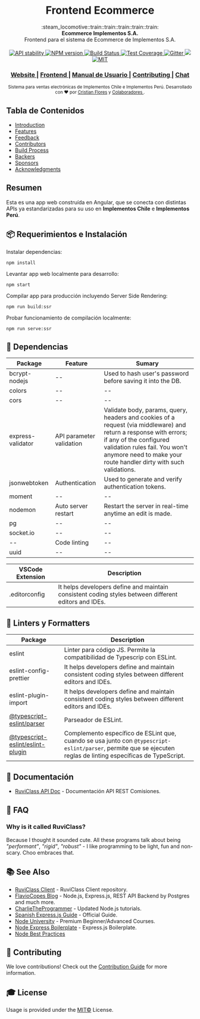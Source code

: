 <h1 align="center">Frontend Ecommerce</h1>

<div align="center">
  :steam_locomotive::train::train::train::train::train:
</div>
<div align="center">
  <strong>Ecommerce Implementos S.A.</strong>
</div>
<div align="center">
  Frontend para el sistema de Ecommerce de Implementos S.A.
</div>

<br />

<div align="center">
  <!-- Stability -->
  <a href="https://nodejs.org/api/documentation.html#documentation_stability_index">
    <img src="https://img.shields.io/badge/stability-experimental-orange.svg?style=flat-square"
      alt="API stability" />
  </a>
  <!-- NPM version -->
  <a href="https://npmjs.org/package/choo">
    <img src="https://img.shields.io/npm/v/choo.svg?style=flat-square"
      alt="NPM version" />
  </a>
  <!-- Build Status -->
  <a href="https://travis-ci.org/choojs/choo">
    <img src="https://img.shields.io/travis/choojs/choo/master.svg?style=flat-square"
      alt="Build Status" />
  </a>
  <!-- Test Coverage -->
  <a href="https://codecov.io/github/choojs/choo">
    <img src="https://img.shields.io/codecov/c/github/choojs/choo/master.svg?style=flat-square" 
      alt="Test Coverage" />
  </a>
  <!-- Chat -->
  <a href="https://gitter.im/array-mixer/Lobby?utm_source=badge&utm_medium=badge&utm_campaign=pr-badge&utm_content=badge">
    <img src="https://badges.gitter.im/array-mixer/Lobby.svg" 
      alt ="Gitter">
  </a>
  <a href="http://commitizen.github.io/cz-cli/">
    <img src="https://img.shields.io/badge/commitizen-friendly-brightgreen.svg">
  </a>
  <!-- License -->
  <a href="https://opensource.org/licenses/MIT">
    <img src="https://img.shields.io/badge/license-MIT-blue.svg" 
      alt="MIT">
  </a>
</div>

<div align="center">
  <h3>
  <a href="impcomisiones.implementos.cl">
      Website
    </a>
    <span> | </span>
    <a href="#">
      Frontend
    </a>
    <span> | </span>
    <a href="#">
      Manual de Usuario
    </a>
    <span> | </span>
    <a href="https://github.com/choojs/choo/blob/master/.github/CONTRIBUTING.md">
      Contributing
    </a>
    <span> | </span>
    <a href="#">
      Chat
    </a>
  </h3>
</div>

<div align="center">
  <sub>Sistema para ventas electrónicas de Implementos Chile e Implementos Perú. Desarrollado con ❤︎ por
  <a href="https://twitter.com/yoshuawuyts">Cristian Flores</a> y
  <a href="https://github.com/choojs/choo/graphs/contributors">
    Colaboradores
  </a>
  .
</div>

## Tabla de Contenidos

- [Introduction](#introduction)
- [Features](#features)
- [Feedback](#feedback)
- [Contributors](#contributors)
- [Build Process](#build-process)
- [Backers](#backers-)
- [Sponsors](#sponsors-)
- [Acknowledgments](#acknowledgments)

## Resumen

Esta es una app web construída en Angular, que se conecta con distintas APIs ya estandarizadas para su uso en **Implementos Chile** e **Implementos Perú**.


## 📦 Requerimientos e Instalación
Instalar dependencias:

```
npm install
```
Levantar app web localmente para desarrollo:
```
npm start
```
Compilar app para producción incluyendo Server Side Rendering:
```
npm run build:ssr
```
Probar funcionamiento de compilación localmente:
```
npm run serve:ssr
```

## 🎨 Dependencias

| Package           | Feature                  | Sumary                                                                                                                                                                                                                                            |
| ----------------- | ------------------------ | ------------------------------------------------------------------------------------------------------------------------------------------------------------------------------------------------------------------------------------------------- |
| bcrypt-nodejs     | --                       | Used to hash user's password before saving it into the DB.                                                                                                                                                                                        |
| colors            | --                       | --                                                                                                                                                                                                                                                |
| cors              | --                       | --                                                                                                                                                                                                                                                |
| express-validator | API parameter validation | Validate body, params, query, headers and cookies of a request (via middleware) and return a response with errors; if any of the configured validation rules fail. You won't anymore need to make your route handler dirty with such validations. |
| jsonwebtoken      | Authentication           | Used to generate and verify authentication tokens.                                                                                                                                                                                                |
| moment            | --                       | --                                                                                                                                                                                                                                                |
| nodemon           | Auto server restart      | Restart the server in real-time anytime an edit is made.                                                                                                                                                                                          |
| pg                | --                       | --                                                                                                                                                                                                                                                |
| socket&#46;io     | --                       | --                                                                                                                                                                                                                                                |
| --                | Code linting             | --                                                                                                                                                                                                                                                |
| uuid              | --                       | --                                                                                                                                                                                                                                                |

| VSCode Extension | Description                                                                                          |
| ---------------- | ---------------------------------------------------------------------------------------------------- |
| .editorconfig    | It helps developers define and maintain consistent coding styles between different editors and IDEs. |

## 🎨 Linters y Formatters

| Package                                                                                    | Description                                                                                                                                                     |
| ------------------------------------------------------------------------------------------ | --------------------------------------------------------------------------------------------------------------------------------------------------------------- |
| eslint                                                                                     | Linter para código JS. Permite la compatibilidad de Typescrip con ESLint.                                                                                       |
| eslint-config-prettier                                                                     | It helps developers define and maintain consistent coding styles between different editors and IDEs.                                                            |
| eslint-plugin-import                                                                       | It helps developers define and maintain consistent coding styles between different editors and IDEs.                                                            |
| [@typescript-eslint/parser](https://github.com/typescript-eslint/typescript-eslint)        | Parseador de ESLint.                                                                                                                                            |
| [@typescript-eslint/eslint-plugin](https://github.com/typescript-eslint/typescript-eslint) | Complemento específico de ESLint que, cuando se usa junto con `@typescript-eslint/parser`, permite que se ejecuten reglas de linting específicas de TypeScript. |

## 📙 Documentación

- [RuviClass API Doc](#) - Documentación API REST Comisiones.

## 💬 FAQ

### Why is it called RuviClass?

Because I thought it sounded cute. All these programs talk about being _"performant"_, _"rigid"_, _"robust"_ -
I like programming to be light, fun and non-scary. Choo embraces that.

## 📚 See Also

- [RuviClass Client](https://github.com/choojs/bankai) - RuviClass Client repository.
- [FlavioCopes Blog](https://flaviocopes.com/) - Node.js, Express.js, REST API Backend by Postgres and much
  more.
- [CharlieTheProgrammer](https://charlietheprogrammer.com/) - Updated Node.js tutorials.
- [Spanish Express.js Guide](http://expressjs.com/es/guide) - Official Guide.
- [Node University](https://node.university/courses) - Premium Beginner/Advanced Courses.
- [Node Express Boilerplate](https://github.com/kunalkapadia/express-mongoose-es6-rest-api) - Express.js
  Boilerplate.
- [Node Best Practices](https://github.com/i0natan/nodebestpractices)

## 🤝 Contributing

We love contributions! Check out the
[Contribution Guide](https://github.com/sourcerer-io/sourcerer-app/blob/master/CONTRIBUTING.md) for more
information.




## 🎓 License

Usage is provided under the [MIT©](https://tldrlegal.com/license/mit-license) License.
